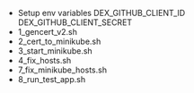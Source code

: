  - Setup env variables DEX_GITHUB_CLIENT_ID DEX_GITHUB_CLIENT_SECRET 
 - 1_gencert_v2.sh
 - 2_cert_to_minikube.sh
 - 3_start_minikube.sh
 - 4_fix_hosts.sh
 - 7_fix_minikube_hosts.sh
 - 8_run_test_app.sh
